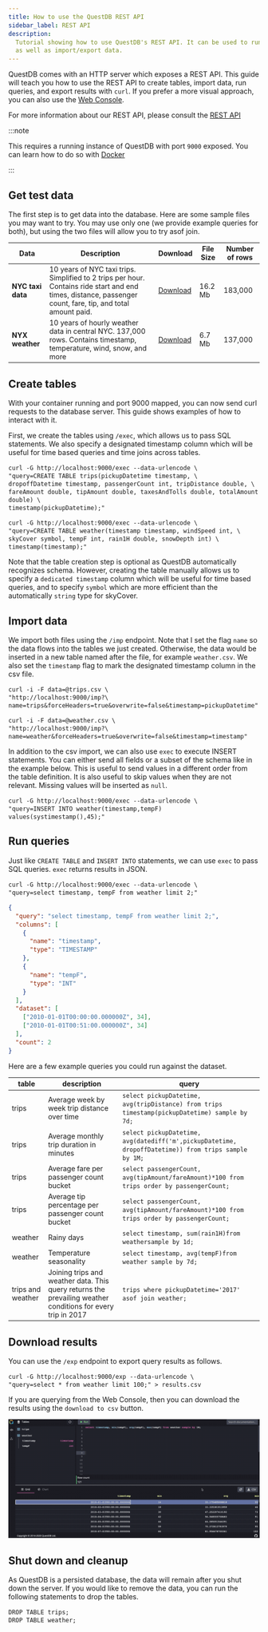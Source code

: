 ```yaml
---
title: How to use the QuestDB REST API
sidebar_label: REST API
description:
  Tutorial showing how to use QuestDB's REST API. It can be used to run queries
  as well as import/export data.
---
```


QuestDB comes with an HTTP server which exposes a REST API. This guide will
teach you how to use the REST API to create tables, import data, run queries,
and export results with `curl`. If you prefer a more visual approach, you can
also use the [Web Console](/docs/guide/web-console/).

For more information about our REST API, please consult the
[REST API](/docs/api/rest/)

:::note

This requires a running instance of QuestDB with port `9000` exposed. You can
learn how to do so with [Docker](/docs/guide/docker/)

:::

## Get test data

The first step is to get data into the database. Here are some sample files you
may want to try. You may use only one (we provide example queries for both), but
using the two files will allow you to try asof join.

| Data              | Description                                                                                                                                                 | Download                                                                       | File Size | Number of rows |
| ----------------- | ----------------------------------------------------------------------------------------------------------------------------------------------------------- | ------------------------------------------------------------------------------ | --------- | -------------- |
| **NYC taxi data** | 10 years of NYC taxi trips. Simplified to 2 trips per hour. Contains ride start and end times, distance, passenger count, fare, tip, and total amount paid. | [Download](https://s3-eu-west-1.amazonaws.com/questdb.io/datasets/trips.csv)   | 16.2 Mb   | 183,000        |
| **NYX weather**   | 10 years of hourly weather data in central NYC. 137,000 rows. Contains timestamp, temperature, wind, snow, and more                                         | [Download](https://s3-eu-west-1.amazonaws.com/questdb.io/datasets/weather.csv) | 6.7 Mb    | 137,000        |

## Create tables

With your container running and port 9000 mapped, you can now send curl requests
to the database server. This guide shows examples of how to interact with it.

First, we create the tables using `/exec`, which allows us to pass SQL
statements. We also specify a designated timestamp column which will be useful
for time based queries and time joins across tables.

```questdb-sql title="Create trips table"
curl -G http://localhost:9000/exec --data-urlencode \
"query=CREATE TABLE trips(pickupDatetime timestamp, \
dropoffDatetime timestamp, passengerCount int, tripDistance double, \
fareAmount double, tipAmount double, taxesAndTolls double, totalAmount double) \
timestamp(pickupDatetime);"
```

```questdb-sql title="Create weather table"
curl -G http://localhost:9000/exec --data-urlencode \
"query=CREATE TABLE weather(timestamp timestamp, windSpeed int, \
skyCover symbol, tempF int, rain1H double, snowDepth int) \
timestamp(timestamp);"
```

Note that the table creation step is optional as QuestDB automatically
recognizes schema. However, creating the table manually allows us to specify a
`dedicated timestamp` column which will be useful for time based queries, and to
specify `symbol` which are more efficient than the automatically `string` type
for skyCover.

## Import data

We import both files using the `/imp` endpoint. Note that I set the flag `name`
so the data flows into the tables we just created. Otherwise, the data would be
inserted in a new table named after the file, for example `weather.csv`. We also
set the `timestamp` flag to mark the designated timestamp column in the csv
file.

```questdb-sql title="Populate trips table"
curl -i -F data=@trips.csv \
"http://localhost:9000/imp?\
name=trips&forceHeaders=true&overwrite=false&timestamp=pickupDatetime"
```

```questdb-sql title="Populate weather table"
curl -i -F data=@weather.csv \
"http://localhost:9000/imp?\
name=weather&forceHeaders=true&overwrite=false&timestamp=timestamp"
```

In addition to the csv import, we can also use `exec` to execute INSERT
statements. You can either send all fields or a subset of the schema like in the
example below. This is useful to send values in a different order from the table
definition. It is also useful to skip values when they are not relevant. Missing
values will be inserted as `null`.

```questdb-sql title="Insert using SQL"
curl -G http://localhost:9000/exec --data-urlencode \
"query=INSERT INTO weather(timestamp,tempF) values(systimestamp(),45);"
```

## Run queries

Just like `CREATE TABLE` and `INSERT INTO` statements, we can use `exec` to pass
SQL queries. `exec` returns results in JSON.

```questdb-sql title="Simple query"
curl -G http://localhost:9000/exec --data-urlencode \
"query=select timestamp, tempF from weather limit 2;"
```

```json title="JSON Response"
{
  "query": "select timestamp, tempF from weather limit 2;",
  "columns": [
    {
      "name": "timestamp",
      "type": "TIMESTAMP"
    },
    {
      "name": "tempF",
      "type": "INT"
    }
  ],
  "dataset": [
    ["2010-01-01T00:00:00.000000Z", 34],
    ["2010-01-01T00:51:00.000000Z", 34]
  ],
  "count": 2
}
```

Here are a few example queries you could run against the dataset.

| table             | description                                                                                                 | query                                                                                                |
| ----------------- | ----------------------------------------------------------------------------------------------------------- | ---------------------------------------------------------------------------------------------------- |
| trips             | Average week by week trip distance over time                                                                | `select pickupDatetime, avg(tripDistance) from trips timestamp(pickupDatetime) sample by 7d;`        |
| trips             | Average monthly trip duration in minutes                                                                    | `select pickupDatetime, avg(datediff('m',pickupDatetime, dropoffDatetime)) from trips sample by 1M;` |
| trips             | Average fare per passenger count bucket                                                                     | `select passengerCount, avg(tipAmount/fareAmount)*100 from trips order by passengerCount;`           |
| trips             | Average tip percentage per passenger count bucket                                                           | `select passengerCount, avg(tipAmount/fareAmount)*100 from trips order by passengerCount;`           |
| weather           | Rainy days                                                                                                  | `select timestamp, sum(rain1H)from weathersample by 1d;`                                             |
| weather           | Temperature seasonality                                                                                     | `select timestamp, avg(tempF)from weather sample by 7d;`                                             |
| trips and weather | Joining trips and weather data. This query returns the prevailing weather conditions for every trip in 2017 | `trips where pickupDatetime='2017' asof join weather;`                                               |

## Download results

You can use the `/exp` endpoint to export query results as follows.

```questdb-sql title="Save results as csv"
curl -G http://localhost:9000/exp --data-urlencode \
"query=select * from weather limit 100;" > results.csv
```

If you are querying from the Web Console, then you can download the results
using the `download to csv` button.

![Preview of the export function in the Web Console](/img/docs/console/download.gif)

## Shut down and cleanup

As QuestDB is a persisted database, the data will remain after you shut down the
server. If you would like to remove the data, you can run the following
statements to drop the tables.

```questdb-sql title="Cleanup"
DROP TABLE trips;
DROP TABLE weather;
```

